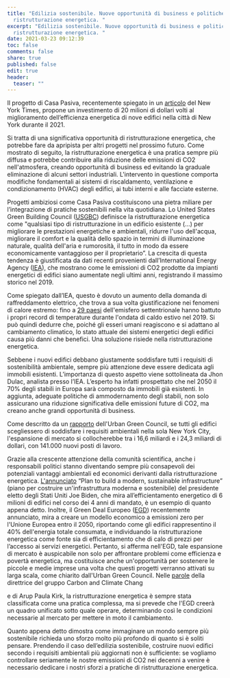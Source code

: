 ```yaml
---
title: "Edilizia sostenibile. Nuove opportunità di business e politiche per la
  ristrutturazione energetica. "
excerpt: "Edilizia sostenibile. Nuove opportunità di business e politiche per la
  ristrutturazione energetica. "
date: 2021-03-23 09:12:39
toc: false
comments: false
share: true
published: false
edit: true
header:
  teaser: ""
---
```

Il progetto di Casa Pasiva, recentemente spiegato in un [articolo](https://www.nytimes.com/2020/12/29/business/new-york-passive-house-retrofit.html) del New York Times, propone un investimento di 20 milioni di dollari volti al miglioramento dell’efficienza energetica di nove edifici nella città di New York durante il 2021. 

Si tratta di una significativa opportunità di ristrutturazione energetica, che potrebbe fare da apripista per altri progetti nel prossimo futuro. Come mostrato di seguito, la ristrutturazione energetica è una pratica sempre più diffusa e potrebbe contribuire alla riduzione delle emissioni di CO2 nell'atmosfera, creando opportunità di business ed evitando la graduale eliminazione di alcuni settori industriali. L'intervento in questione comporta modifiche fondamentali ai sistemi di riscaldamento, ventilazione e condizionamento (HVAC) degli edifici, ai tubi interni e alle facciate esterne.

Progetti ambiziosi come Casa Pasiva costituiscono una pietra miliare per l’integrazione di pratiche sostenibili nella vita quotidiana. Lo United States Green Building Council ([USGBC](https://www.sciencedirect.com/science/article/pii/S1364032116305846?casa_token=87AyCtDrTHAAAAAA:YhHCz0YeBYMCx7qtpjf6eQw_7QuCibmau4jkl4p1sxDlvnx6IkRN7CZqKIsyVVH7y4TIgR3_UA#bib23)) definisce la ristrutturazione energetica come "qualsiasi tipo di ristrutturazione in un edificio esistente (…) per migliorare le prestazioni energetiche e ambientali, ridurre l'uso dell'acqua, migliorare il comfort e la qualità dello spazio in termini di illuminazione naturale, qualità dell'aria e rumorosità, il tutto in modo da essere economicamente vantaggioso per il proprietario”. La crescita di questa tendenza è giustificata da dati recenti provenienti dall’International Energy Agency ([IEA](https://www.iea.org/reports/tracking-buildings-2020)), che mostrano come le emissioni di CO2 prodotte da impianti energetici di edifici siano aumentate negli ultimi anni, registrando il massimo storico nel 2019. 

Come spiegato dall’IEA, questo è dovuto un aumento della domanda di raffreddamento elettrico, che trova a sua volta giustificazione nei fenomeni di calore estremo: fino a [29 paesi](https://www.bbc.com/news/science-environment-49753680) dell'emisfero settentrionale hanno battuto i propri record di temperature durante l'ondata di caldo estivo nel 2019. Si può quindi dedurre che, poiché gli esseri umani reagiscono e si adattano al cambiamento climatico, lo stato attuale dei sistemi energetici degli edifici causa più danni che benefici. Una soluzione risiede nella ristrutturazione energetica. 

Sebbene i nuovi edifici debbano giustamente soddisfare tutti i requisiti di sostenibilità ambientale, sempre più attenzione deve essere dedicata agli immobili esistenti. L’importanza di questo aspetto viene sottolineata da Jhon Dulac, analista presso l’IEA. L’esperto ha infatti prospettato che nel 2050 il 70% degli stabili in Europa sarà composto da immobili già esistenti. In aggiunta, adeguate politiche di ammodernamento degli stabili, non solo assicurano una riduzione significativa delle emissioni future di CO2, ma creano anche grandi opportunità di business. 

Come descritto da un [rapporto](https://www.urbangreencouncil.org/sites/default/files/urban_green_retrofit_market_analysis.pdf) dell'Urban Green Council, se tutti gli edifici scegliessero di soddisfare i requisiti ambientali nella sola New York City, l'espansione di mercato si collocherebbe tra i 16,6 miliardi e i 24,3 miliardi di dollari, con 141.000 nuovi posti di lavoro.

Grazie alla crescente attenzione della comunità scientifica, anche i responsabili politici stanno diventando sempre più consapevoli dei potenziali vantaggi ambientali ed economici derivanti dalla ristrutturazione energetica. [L'annunciato](https://joebiden.com/clean-energy/) “Plan to build a modern, sustainable infrastructure” (piano per costruire un'infrastruttura moderna e sostenibile) del presidente eletto degli Stati Uniti Joe Biden, che mira all’efficientamento energetico di 6 milioni di edifici nel corso dei 4 anni di mandato, è un esempio di quanto appena detto. Inoltre, il Green Deal Europeo ([EGD](https://eur-lex.europa.eu/resource.html?uri=cellar:b828d165-1c22-11ea-8c1f-01aa75ed71a1.0002.02/DOC_1&format=PDF)) recentemente annunciato, mira a creare un modello economico a emissioni zero per l'Unione Europea entro il 2050, riportando come gli edifici rappresentino il 40% dell'energia totale consumata, e individuando la ristrutturazione energetica come fonte sia di efficientamento che di calo di prezzi per l’accesso ai servizi energetici. Pertanto, si afferma nell'EGD, tale espansione di mercato è auspicabile non solo per affrontare problemi come efficienza e povertà energetica, ma costituisce anche un'opportunità per sostenere le piccole e medie imprese una volta che questi progetti verranno attivati su larga scala, come chiarito dall'Urban Green Council. Nelle [parole](https://www.arup.com/perspectives/the-eu-green-deal-and-retrofits-making-it-work-for-everyone) della direttrice del gruppo Carbon and Climate Chang

e di Arup Paula Kirk, la ristrutturazione energetica è sempre stata classificata come una pratica complessa, ma si prevede che l'EGD creerà un quadro unificato sotto quale operare, determinando così le condizioni necessarie al mercato per mettere in moto il cambiamento.

Quanto appena detto dimostra come immaginare un mondo sempre più sostenibile richieda uno sforzo molto più profondo di quanto si è soliti pensare. Prendendo il caso dell’edilizia sostenibile, costruire nuovi edifici secondo i requisiti ambientali più aggiornati non è sufficiente: se vogliamo controllare seriamente le nostre emissioni di CO2 nei decenni a venire è necessario dedicare i nostri sforzi a pratiche di ristrutturazione energetica.